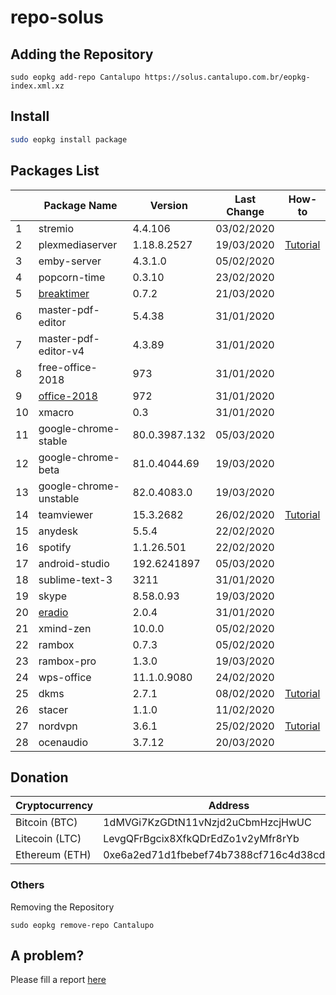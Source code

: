 # repo-solus

## Adding the Repository

`sudo eopkg add-repo Cantalupo https://solus.cantalupo.com.br/eopkg-index.xml.xz`
 

## Install

```bash
sudo eopkg install package
```

## Packages List

| | Package Name | Version | Last Change | How-to |
| --- | --- | --- | --- | --- |
| 1 | stremio | 4.4.106 | 03/02/2020 | |
| 2 | plexmediaserver | 1.18.8.2527 | 19/03/2020 | [Tutorial](https://github.com/cantalupo555/repo-solus/wiki/How-Install-Plex-Media-Server-on-Solus) |
| 3 | emby-server | 4.3.1.0 | 05/02/2020 | |
| 4 | popcorn-time | 0.3.10 | 23/02/2020 | |
| 5 | [breaktimer](https://breaktimer.app/) | 0.7.2 | 21/03/2020 | |
| 6 | master-pdf-editor | 5.4.38 | 31/01/2020 | |
| 7 | master-pdf-editor-v4 | 4.3.89 | 31/01/2020 | |
| 8 | free-office-2018 | 973 | 31/01/2020 | |
| 9 | [office-2018](http://www.softmaker.com/go/officenxheise) | 972 | 31/01/2020 | |
| 10 | xmacro | 0.3 | 31/01/2020 | |
| 11 | google-chrome-stable | 80.0.3987.132 | 05/03/2020 | |
| 12 | google-chrome-beta | 81.0.4044.69 | 19/03/2020 | |
| 13 | google-chrome-unstable | 82.0.4083.0 | 19/03/2020 | |
| 14 | teamviewer | 15.3.2682 | 26/02/2020 | [Tutorial](https://github.com/cantalupo555/repo-solus/wiki/How-Install-TeamViewer-on-Solus) |
| 15 | anydesk | 5.5.4 | 22/02/2020 | |
| 16 | spotify | 1.1.26.501 | 22/02/2020 | |
| 17 | android-studio | 192.6241897 | 05/03/2020 | |
| 18 | sublime-text-3 | 3211 | 31/01/2020 | |
| 19 | skype | 8.58.0.93 | 19/03/2020 | |
| 20 | [eradio](https://github.com/DreamDevel/eRadio) | 2.0.4 | 31/01/2020 | |
| 21 | xmind-zen | 10.0.0 | 05/02/2020 | |
| 22 | rambox | 0.7.3 | 05/02/2020 | |
| 23 | rambox-pro | 1.3.0 | 19/03/2020 | |
| 24 | wps-office | 11.1.0.9080 | 24/02/2020 | |
| 25 | dkms | 2.7.1 | 08/02/2020 | [Tutorial](https://github.com/cantalupo555/repo-solus/wiki/How-Install-dkms-on-Solus) |
| 26 | stacer | 1.1.0 | 11/02/2020 | |
| 27 | nordvpn | 3.6.1 | 25/02/2020 | [Tutorial](https://github.com/cantalupo555/repo-solus/wiki/How-Install-NordVPN-on-Solus) | |
| 28 | ocenaudio | 3.7.12 | 20/03/2020 | |

## Donation

| Cryptocurrency | Address |
| --- | --- |
| Bitcoin (BTC) | 1dMVGi7KzGDtN11vNzjd2uCbmHzcjHwUC |
| Litecoin (LTC) | LevgQFrBgcix8XfkQDrEdZo1v2yMfr8rYb |
| Ethereum (ETH) | 0xe6a2ed71d1fbebef74b7388cf716c4d38cd432f7 |

### Others

Removing the Repository

`sudo eopkg remove-repo Cantalupo`

## A problem?

Please fill a report [here](https://github.com/cantalupo555/repo-solus/issues/new)
